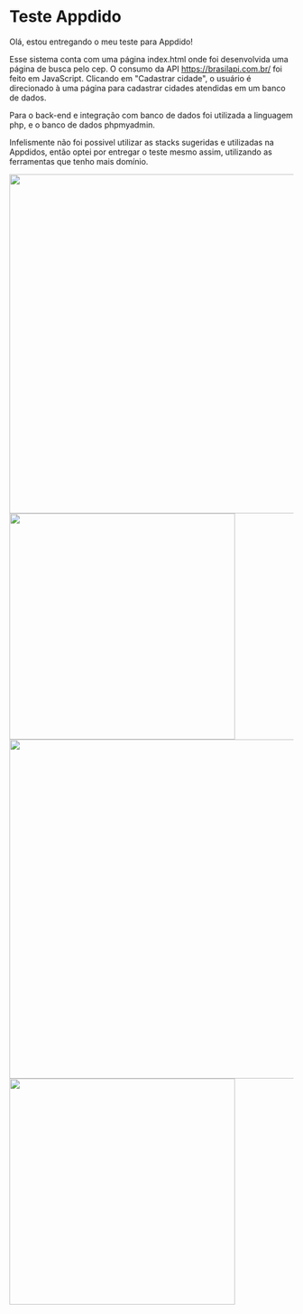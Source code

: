 # Teste Appdido

Olá, estou entregando o meu teste para Appdido!

Esse sistema conta com uma página index.html onde foi desenvolvida uma página
de busca pelo cep. O consumo da API https://brasilapi.com.br/ foi feito em JavaScript.
Clicando em "Cadastrar cidade", o usuário é direcionado à uma página para cadastrar 
cidades atendidas em um banco de dados. 

Para o back-end e integração com banco de dados foi utilizada a linguagem php,
e o banco de dados phpmyadmin.

Infelismente não foi possivel utilizar as stacks sugeridas e utilizadas na Appdidos,
então optei por entregar o teste mesmo assim, utilizando as ferramentas que tenho mais
domínio.

 <img src="https://user-images.githubusercontent.com/60903342/121237594-9a42ed80-c86d-11eb-88c0-a46abbebd63d.PNG" width="600"/>
  <img src="https://user-images.githubusercontent.com/60903342/121238276-500e3c00-c86e-11eb-8e41-e6dba7d40264.PNG" width="400"/>
  <img src="https://user-images.githubusercontent.com/60903342/121237886-e68e2d80-c86d-11eb-8cab-d5d059133458.PNG" width="600"/>
  <img src="https://user-images.githubusercontent.com/60903342/121238301-556b8680-c86e-11eb-8fbd-98f2490ee6f8.PNG" width="400"/>


